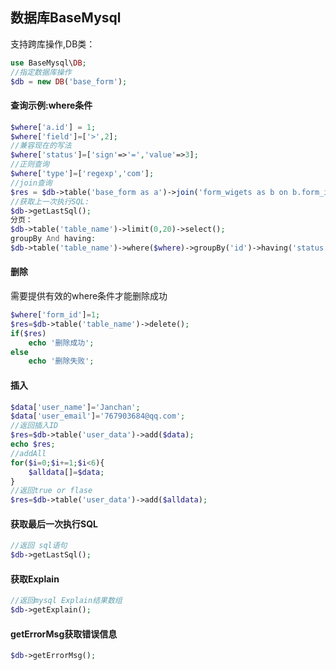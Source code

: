 ## 数据库BaseMysql 
支持跨库操作,DB类：
```php
use BaseMysql\DB;
//指定数据库操作
$db = new DB('base_form');
```
#### 查询示例:where条件
```php
$where['a.id'] = 1;
$where['field']=['>',2];
//兼容现在的写法
$where['status']=['sign'=>'=','value'=>3];
//正则查询
$where['type']=['regexp','com'];
//join查询
$res = $db->table('base_form as a')->join('form_wigets as b on b.form_id=a.id', 'left')->where($where)->select();
//获取上一次执行SQL:
$db->getLastSql();
分页：
$db->table('table_name')->limit(0,20)->select();
groupBy And having:
$db->table('table_name')->where($where)->groupBy('id')->having('status > 2')->select();
```
#### 删除
需要提供有效的where条件才能删除成功
```php
$where['form_id']=1;
$res=$db->table('table_name')->delete();
if($res)
    echo '删除成功';
else
    echo '删除失败';
```
#### 插入
```php
$data['user_name']='Janchan';
$data['user_email']='767903684@qq.com';
//返回插入ID
$res=$db->table('user_data')->add($data);
echo $res;
//addAll
for($i=0;$i+=1;$i<6){
    $alldata[]=$data;
}
//返回true or flase
$res=$db->table('user_data')->add($alldata);
```
#### 获取最后一次执行SQL
```php
//返回 sql语句
$db->getLastSql();
```
#### 获取Explain
```php
//返回mysql Explain结果数组
$db->getExplain();
```
#### getErrorMsg获取错误信息
```php
$db->getErrorMsg();
```
